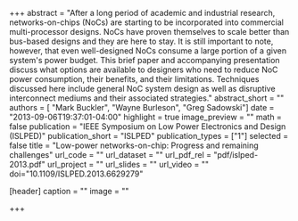 +++
abstract = "After a long period of academic and industrial research, networks-on-chips (NoCs) are starting to be incorporated into commercial multi-processor designs. NoCs have proven themselves to scale better than bus-based designs and they are here to stay. It is still important to note, however, that even well-designed NoCs consume a large portion of a given system's power budget. This brief paper and accompanying presentation discuss what options are available to designers who need to reduce NoC power consumption, their benefits, and their limitations. Techniques discussed here include general NoC system design as well as disruptive interconnect mediums and their associated strategies."
abstract_short = ""
authors = [
	"Mark Buckler",
  "Wayne Burleson",
  "Greg Sadowski"]
date = "2013-09-06T19:37:01-04:00"
highlight = true
image_preview = ""
math = false
publication = "IEEE Symposium on Low Power Electronics and Design (ISLPED)"
publication_short = "ISLPED"
publication_types = ["1"]
selected = false
title = "Low-power networks-on-chip: Progress and remaining challenges"
url_code = ""
url_dataset = ""
url_pdf_rel = "pdf/islped-2013.pdf"
url_project = ""
url_slides = ""
url_video = ""
doi="10.1109/ISLPED.2013.6629279"

[header]
  caption = ""
  image = ""

+++

